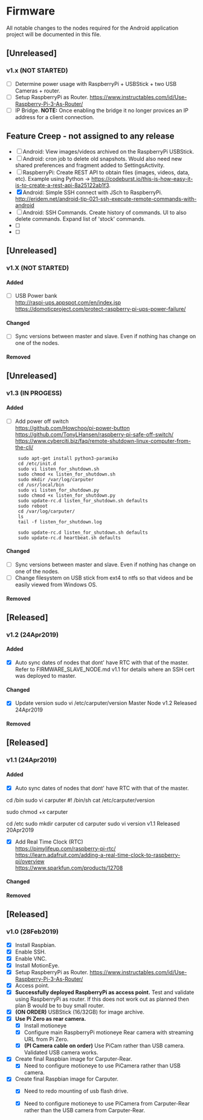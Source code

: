 # Firmware
All notable changes to the nodes required for the Android application project will be documented in this file.


## [Unreleased]
### v1.x  (NOT STARTED)
- [ ]  Determine power usage with RaspberryPi + USBStick + two USB Cameras + router.
- [ ]  Setup RaspberryPi as Router.  https://www.instructables.com/id/Use-Raspberry-Pi-3-As-Router/
  - [ ]  IP Bridge.  **NOTE:**  Once enabling the bridge it no longer provices an IP address for a client connection.
##  Feature Creep - not assigned to any release
- [ ]  Android:  View images/videos archived on the RaspberryPi USBStick.
- [ ]  Android:  cron job to delete old snapshots.  Would also need new shared preferences and fragment added to SettingsActivity.
- [ ]  RaspberryPi:  Create REST API to obtain files (images, videos, data, etc).  Example using Python -> https://codeburst.io/this-is-how-easy-it-is-to-create-a-rest-api-8a25122ab1f3.
- [x]  Android:  Simple SSH connect with JSch to RaspberryPi. http://eridem.net/android-tip-021-ssh-execute-remote-commands-with-android
- [ ]  Android:  SSH Commands.  Create history of commands.  UI to also delete commands.  Expand list of 'stock' commands.
- [ ]
- [ ]

## [Unreleased]
### v1.X (NOT STARTED)
#### Added
- [ ] USB Power bank  
    http://raspi-ups.appspot.com/en/index.jsp  
    https://domoticproject.com/protect-raspberry-pi-ups-power-failure/  
#### Changed
- [ ] Sync versions between master and slave.  Even if nothing has change on one of the nodes.
#### Removed

## [Unreleased]
### v1.3 (IN PROGESS)
#### Added
- [ ]  Add power off switch  
    https://github.com/Howchoo/pi-power-button  
	https://github.com/TonyLHansen/raspberry-pi-safe-off-switch/
    https://www.cyberciti.biz/faq/remote-shutdown-linux-computer-from-the-cli/  
    
        sudo apt-get install python3-paramiko
        cd /etc/init.d
        sudo vi listen_for_shutdown.sh
        sudo chmod +x listen_for_shutdown.sh
        sudo mkdir /var/log/carputer
        cd /usr/local/bin
        sudo vi listen_for_shutdown.py
        sudo chmod +x listen_for_shutdown.py
        sudo update-rc.d listen_for_shutdown.sh defaults
        sudo reboot
        cd /var/log/carputer/
        ls
        tail -f listen_for_shutdown.log
        
        sudo update-rc.d listen_for_shutdown.sh defaults
        sudo update-rc.d heartbeat.sh defaults

#### Changed
- [ ] Sync versions between master and slave.  Even if nothing has change on one of the nodes.
- [ ] Change filesystem on USB stick from ext4 to ntfs so that videos and be easily viewed from Windows OS.
#### Removed

## [Released]
### v1.2 (24Apr2019)
#### Added
- [x]  Auto sync dates of nodes that dont' have RTC with that of the master.  Refer to FIRMWARE_SLAVE_NODE.md v1.1 for details where an SSH cert was deployed to master.
#### Changed
- [x] Update version
sudo vi /etc/carputer/version
Master Node
v1.2
Released 24Apr2019
#### Removed

## [Released]
### v1.1 (24Apr2019)
#### Added
- [x]  Auto sync dates of nodes that dont' have RTC with that of the master.  

cd /bin
sudo vi carputer
#! /bin/sh
cat /etc/carputer/version

sudo chmod +x carputer


cd /etc
sudo mkdir carputer
cd carputer
sudo vi version
v1.1
Released 20Apr2019

- [x]  Add Real Time Clock (RTC)  
    https://pimylifeup.com/raspberry-pi-rtc/  
    https://learn.adafruit.com/adding-a-real-time-clock-to-raspberry-pi/overview  
    https://www.sparkfun.com/products/12708  
#### Changed
#### Removed


## [Released]
### v1.0 (28Feb2019)
- [x]  Install Raspbian.
- [x]  Enable SSH.
- [x]  Enable VNC.
- [x]  Install MotionEye.
- [x]  Setup RaspberryPi as Router.  https://www.instructables.com/id/Use-Raspberry-Pi-3-As-Router/
  - [x]  Access point.
- [x]  **Successfully deployed RaspberryPi as access point.**  Test and validate using RaspberryPi as router.  If this does not work out as planned then plan B would be to buy small router.
- [x]  **(ON ORDER)**  USBStick (16/32GB) for image archive.
- [x]  **Use Pi Zero as rear camera.**
    - [x] Install motioneye
	- [x] Configure main RaspberryPi motioneye Rear camera with streaming URL from Pi Zero.
	- [x] **(PI Camera cable on order)** Use PiCam rather than USB camera.  Validated USB camera works.  
- [x]  Create final Raspbian image for Carputer-Rear.
	- [x]  Need to configure motioneye to use PiCamera rather than USB camera.
- [x]  Create final Raspbian image for Carputer.
    - [x]  Need to redo mounting of usb flash drive.
	- [x]  Need to configure motioneye to use PiCamera from Carputer-Rear rather than the USB camera from Carputer-Rear.  
	



  
